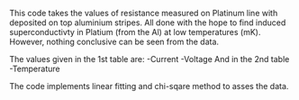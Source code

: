 This code takes the values of resistance measured on Platinum line with deposited on top aluminium stripes. All done with the hope to find induced superconductivty in Platium (from the Al) at low temperatures (mK).
However, nothing conclusive can be seen from the data.

The values given in the 1st table are:
-Current
-Voltage
And in the 2nd table
-Temperature

The code implements linear fitting and chi-sqare method to asses the data.
